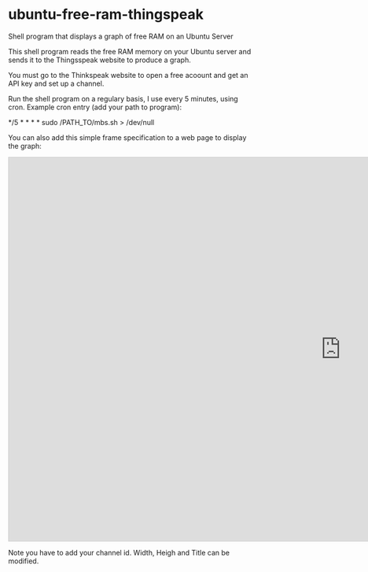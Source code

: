 # ubuntu-free-ram-thingspeak
Shell program that displays a graph of free RAM on an Ubuntu Server

This shell program reads the free RAM memory on your Ubuntu server and sends it to the Thingsspeak website to produce a graph.

You must go to the Thinkspeak website to open a free acoount and get an API key and set up a channel.

Run the shell program on a regulary basis, I use every 5 minutes, using cron. Example cron entry (add your path to program):

*/5 * * * * sudo /PATH_TO/mbs.sh > /dev/null

You can also add this simple frame specification to a web page to display the graph:

<iframe width="1350" height="780" align="middle"style="border: 1px solid #cccccc;" src="https://thingspeak.com/channels/YOUR-CHANNEL-ID/charts/1?bgcolor=%23ffffff&color=%23d62020&dynamic=true&results=288&type=line&update=15&height=auto&width=auto&title='Free RAM'"></iframe>


Note you have to add your channel id. Width, Heigh and Title can be modified.

